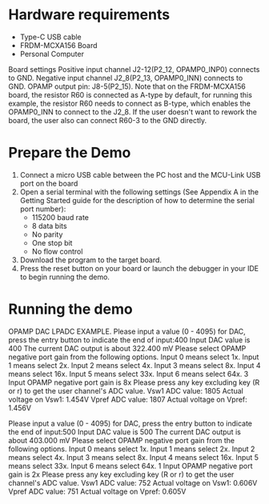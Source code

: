   Hardware requirements
=====================
- Type-C USB cable
- FRDM-MCXA156 Board
- Personal Computer

Board settings
Positive input channel J2-12(P2_12, OPAMP0_INP0) connects to GND.
Negative input channel J2_8(P2_13, OPAMP0_INN) connects to GND.
OPAMP output pin: J8-5(P2_15).
Note that on the FRDM-MCXA156 board, the resistor R60 is connected as A-type by default, for running this example, 
the resistor R60 needs to connect as B-type, which enables the OPAMP0_INN to connect to the J2_8. If the user doesn't 
want to rework the board, the user also can connect R60-3 to the GND directly.

Prepare the Demo
===============
1.  Connect a micro USB cable between the PC host and the MCU-Link USB port on the board
2.  Open a serial terminal with the following settings (See Appendix A in the Getting Started guide for the description of how to determine the serial port number):
    - 115200 baud rate
    - 8 data bits
    - No parity
    - One stop bit
    - No flow control
3.  Download the program to the target board.
4.  Press the reset button on your board or launch the debugger in your IDE to begin running the demo.

Running the demo
===============
 OPAMP DAC LPADC EXAMPLE.
 Please input a value (0 - 4095) for DAC, press the entry button to indicate the end of input:400
 Input DAC value is 400
 The current DAC output is about 322.400 mV
 Please select OPAMP negative port gain from the following options.
 Input 0 means select 1x.
 Input 1 means select 2x.
 Input 2 means select 4x.
 Input 3 means select 8x.
 Input 4 means select 16x.
 Input 5 means select 33x.
 Input 6 means select 64x.
 3
 Input OPAMP negative port gain is 8x
 Please press any key excluding key (R or r) to get the user channel's ADC value.
 Vsw1 ADC value: 1805
 Actual voltage on Vsw1: 1.454V
 Vpref ADC value: 1807
 Actual voltage on Vpref: 1.456V

 Please input a value (0 - 4095) for DAC, press the entry button to indicate the end of input:500
 Input DAC value is 500
 The current DAC output is about 403.000 mV
 Please select OPAMP negative port gain from the following options.
 Input 0 means select 1x.
 Input 1 means select 2x.
 Input 2 means select 4x.
 Input 3 means select 8x.
 Input 4 means select 16x.
 Input 5 means select 33x.
 Input 6 means select 64x.
 1
 Input OPAMP negative port gain is 2x
 Please press any key excluding key (R or r) to get the user channel's ADC value.
 Vsw1 ADC value: 752
 Actual voltage on Vsw1: 0.606V
 Vpref ADC value: 751
 Actual voltage on Vpref: 0.605V

~~~~~~~~~~~~~~~~~~~~~~~~~~~~~~~~~~~~
